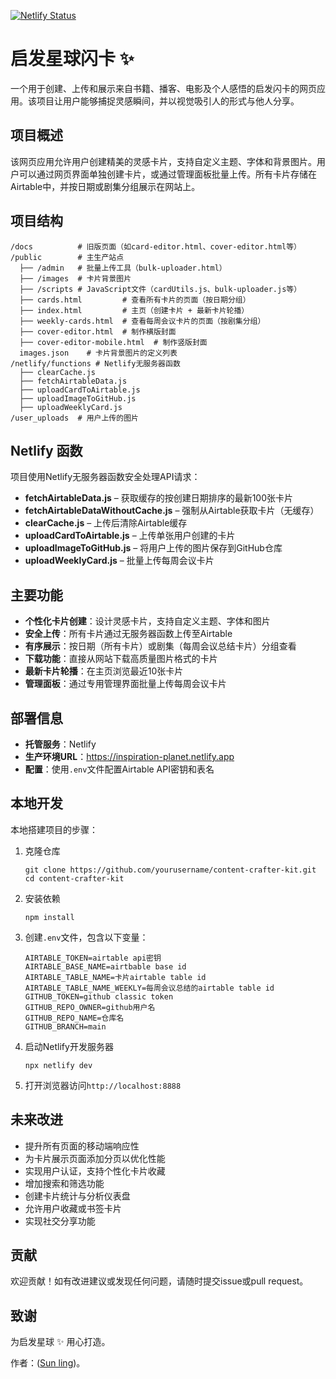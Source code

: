[![Netlify Status](https://api.netlify.com/api/v1/badges/4a2ba2a5-6271-4ab1-86ce-581643e5dcfe/deploy-status)](https://app.netlify.com/sites/inspiration-planet/deploys)

# 启发星球闪卡 ✨

一个用于创建、上传和展示来自书籍、播客、电影及个人感悟的启发闪卡的网页应用。该项目让用户能够捕捉灵感瞬间，并以视觉吸引人的形式与他人分享。

## 项目概述

该网页应用允许用户创建精美的灵感卡片，支持自定义主题、字体和背景图片。用户可以通过网页界面单独创建卡片，或通过管理面板批量上传。所有卡片存储在Airtable中，并按日期或剧集分组展示在网站上。

## 项目结构

```
/docs          # 旧版页面（如card-editor.html、cover-editor.html等）
/public        # 主生产站点
  ├── /admin   # 批量上传工具（bulk-uploader.html）
  ├── /images  # 卡片背景图片
  ├── /scripts # JavaScript文件（cardUtils.js、bulk-uploader.js等）
  ├── cards.html         # 查看所有卡片的页面（按日期分组）
  ├── index.html         # 主页（创建卡片 + 最新卡片轮播）
  ├── weekly-cards.html  # 查看每周会议卡片的页面（按剧集分组）
  ├── cover-editor.html  # 制作横版封面
  ├── cover-editor-mobile.html  # 制作竖版封面
  images.json    # 卡片背景图片的定义列表
/netlify/functions # Netlify无服务器函数
  ├── clearCache.js
  ├── fetchAirtableData.js
  ├── uploadCardToAirtable.js
  ├── uploadImageToGitHub.js
  ├── uploadWeeklyCard.js
/user_uploads  # 用户上传的图片
```

## Netlify 函数

项目使用Netlify无服务器函数安全处理API请求：

- **fetchAirtableData.js** – 获取缓存的按创建日期排序的最新100张卡片
- **fetchAirtableDataWithoutCache.js** – 强制从Airtable获取卡片（无缓存）
- **clearCache.js** – 上传后清除Airtable缓存
- **uploadCardToAirtable.js** – 上传单张用户创建的卡片
- **uploadImageToGitHub.js** – 将用户上传的图片保存到GitHub仓库
- **uploadWeeklyCard.js** – 批量上传每周会议卡片

## 主要功能

- **个性化卡片创建**：设计灵感卡片，支持自定义主题、字体和图片
- **安全上传**：所有卡片通过无服务器函数上传至Airtable
- **有序展示**：按日期（所有卡片）或剧集（每周会议总结卡片）分组查看
- **下载功能**：直接从网站下载高质量图片格式的卡片
- **最新卡片轮播**：在主页浏览最近10张卡片
- **管理面板**：通过专用管理界面批量上传每周会议卡片

## 部署信息

- **托管服务**：Netlify
- **生产环境URL**：https://inspiration-planet.netlify.app
- **配置**：使用`.env`文件配置Airtable API密钥和表名

## 本地开发

本地搭建项目的步骤：

1. 克隆仓库
   ```
   git clone https://github.com/yourusername/content-crafter-kit.git
   cd content-crafter-kit
   ```

2. 安装依赖
   ```
   npm install
   ```

3. 创建`.env`文件，包含以下变量：
   ```
   AIRTABLE_TOKEN=airtable api密钥
   AIRTABLE_BASE_NAME=airtbable base id
   AIRTABLE_TABLE_NAME=卡片airtable table id
   AIRTABLE_TABLE_NAME_WEEKLY=每周会议总结的airtable table id
   GITHUB_TOKEN=github classic token
   GITHUB_REPO_OWNER=github用户名
   GITHUB_REPO_NAME=仓库名
   GITHUB_BRANCH=main
   ```

4. 启动Netlify开发服务器
   ```
   npx netlify dev
   ```

5. 打开浏览器访问`http://localhost:8888`

## 未来改进

- 提升所有页面的移动端响应性
- 为卡片展示页面添加分页以优化性能
- 实现用户认证，支持个性化卡片收藏
- 增加搜索和筛选功能
- 创建卡片统计与分析仪表盘
- 允许用户收藏或书签卡片
- 实现社交分享功能

## 贡献

欢迎贡献！如有改进建议或发现任何问题，请随时提交issue或pull request。

## 致谢

为启发星球 ✨ 用心打造。

作者：([Sun ling](https://sunling.github.io/))。